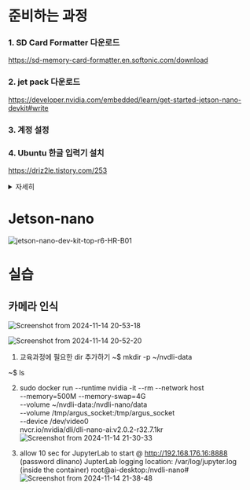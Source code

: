 # 준비하는 과정

### 1. SD Card Formatter 다운로드
https://sd-memory-card-formatter.en.softonic.com/download

### 2. jet pack 다운로드
https://developer.nvidia.com/embedded/learn/get-started-jetson-nano-devkit#write

### 3. 계정 설정

### 4. Ubuntu 한글 입력기 설치
https://driz2le.tistory.com/253
<details>
    <summary>자세히</summary>

1) 크롬 띄우고 링크로 가기
![Screenshot from 2024-11-14 20-22-09](https://github.com/user-attachments/assets/c40c4a0d-11b1-4ba0-8725-045627dd0523)
2) ![Screenshot from 2024-11-14 21-04-02](https://github.com/user-attachments/assets/89fc8d97-158b-4114-94c9-9307cacad79c) Terminal에서 $ sudo apt-get update 입력
![Screenshot from 2024-11-14 20-23-15](https://github.com/user-attachments/assets/462a36a6-fb4d-40f0-a22b-522b2685fa70)
3) $ sudo apt-get install fcitx-hangul 입력
![Screenshot from 2024-11-14 20-23-56](https://github.com/user-attachments/assets/eec33d31-6e69-459f-8dd3-ff251b1d42a8)
4) ![Screenshot from 2024-11-14 21-07-55](https://github.com/user-attachments/assets/cdf047c3-bfaa-4f71-9d54-e313b230ba82)설정 에서 ![Screenshot from 2024-11-14 21-08-43](https://github.com/user-attachments/assets/da96f2ea-a031-494b-8305-ad6260948aa5) Language Support 들어가기
![Screenshot from 2024-11-14 20-27-22](https://github.com/user-attachments/assets/4aec7b4d-634c-4618-9b40-fd780dbd9ddc)
5) 하단 Keyboard input method system 설정을 fcitx로 바꾼다.
![Screenshot from 2024-11-14 20-36-17](https://github.com/user-attachments/assets/751b3b9f-fb13-4056-9b7c-a32fd4106976)

6) 재부팅
7) 하단 + 누르고 hangul 찾기
![Screenshot from 2024-11-14 20-37-38](https://github.com/user-attachments/assets/3a7d3bc0-7905-490f-aece-15f61856f97d)
![Screenshot from 2024-11-14 20-38-33](https://github.com/user-attachments/assets/5fdef70c-09e0-4a0f-8d53-d249796bb26f)
8) 공백칸 누르고 '한/영'키 입력
![Screenshot from 2024-11-14 20-39-23](https://github.com/user-attachments/assets/a5616675-0150-4d1d-9e25-798ebb86021e)

</details>

# Jetson-nano
![jetson-nano-dev-kit-top-r6-HR-B01](https://github.com/user-attachments/assets/b713300c-4429-41c0-9474-7b443e2ebee0)

# 실습

## 카메라 인식


![Screenshot from 2024-11-14 20-53-18](https://github.com/user-attachments/assets/c8e194bf-1b46-4e40-85a3-4b1deca71734)


![Screenshot from 2024-11-14 20-52-20](https://github.com/user-attachments/assets/28629904-0613-4bf0-b256-a82fac056ab1)


1) 교육과정에 필요한 dir 추가하기
~$ mkdir -p ~/nvdli-data

~$ ls

2) sudo docker run --runtime nvidia -it --rm --network host \
    --memory=500M --memory-swap=4G \
    --volume ~/nvdli-data:/nvdli-nano/data \
    --volume /tmp/argus_socket:/tmp/argus_socket \
    --device /dev/video0 \
    nvcr.io/nvidia/dli/dli-nano-ai:v2.0.2-r32.7.1kr
![Screenshot from 2024-11-14 21-30-33](https://github.com/user-attachments/assets/d36251a2-67c8-409c-bde9-a5038aee8b57)

3) allow 10 sec for JupyterLab to start @ http://192.168.176.16:8888 (password dlinano)
JupterLab logging location:  /var/log/jupyter.log  (inside the container)
root@ai-desktop:/nvdli-nano# 
![Screenshot from 2024-11-14 21-38-48](https://github.com/user-attachments/assets/3e03b97b-a22a-4847-b886-8616ea187a0f)

